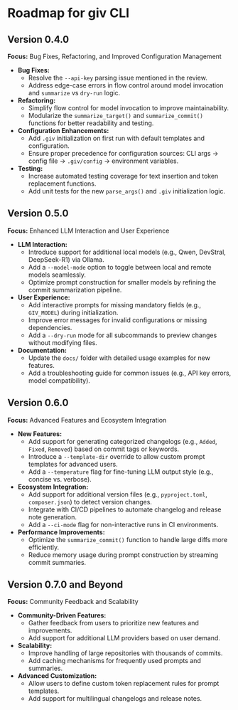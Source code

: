 # Roadmap for giv CLI

## Version 0.4.0
**Focus:** Bug Fixes, Refactoring, and Improved Configuration Management

- **Bug Fixes:**
  - Resolve the `--api-key` parsing issue mentioned in the review.
  - Address edge-case errors in flow control around model invocation and `summarize` vs `dry-run` logic.
- **Refactoring:**
  - Simplify flow control for model invocation to improve maintainability.
  - Modularize the `summarize_target()` and `summarize_commit()` functions for better readability and testing.
- **Configuration Enhancements:**
  - Add `.giv` initialization on first run with default templates and configuration.
  - Ensure proper precedence for configuration sources: CLI args → config file → `.giv/config` → environment variables.
- **Testing:**
  - Increase automated testing coverage for text insertion and token replacement functions.
  - Add unit tests for the new `parse_args()` and `.giv` initialization logic.

## Version 0.5.0
**Focus:** Enhanced LLM Interaction and User Experience

- **LLM Interaction:**
  - Introduce support for additional local models (e.g., Qwen, DevStral, DeepSeek-R1) via Ollama.
  - Add a `--model-mode` option to toggle between local and remote models seamlessly.
  - Optimize prompt construction for smaller models by refining the commit summarization pipeline.
- **User Experience:**
  - Add interactive prompts for missing mandatory fields (e.g., `GIV_MODEL`) during initialization.
  - Improve error messages for invalid configurations or missing dependencies.
  - Add a `--dry-run` mode for all subcommands to preview changes without modifying files.
- **Documentation:**
  - Update the `docs/` folder with detailed usage examples for new features.
  - Add a troubleshooting guide for common issues (e.g., API key errors, model compatibility).

## Version 0.6.0
**Focus:** Advanced Features and Ecosystem Integration

- **New Features:**
  - Add support for generating categorized changelogs (e.g., `Added`, `Fixed`, `Removed`) based on commit tags or keywords.
  - Introduce a `--template-dir` override to allow custom prompt templates for advanced users.
  - Add a `--temperature` flag for fine-tuning LLM output style (e.g., concise vs. verbose).
- **Ecosystem Integration:**
  - Add support for additional version files (e.g., `pyproject.toml`, `composer.json`) to detect version changes.
  - Integrate with CI/CD pipelines to automate changelog and release note generation.
  - Add a `--ci-mode` flag for non-interactive runs in CI environments.
- **Performance Improvements:**
  - Optimize the `summarize_commit()` function to handle large diffs more efficiently.
  - Reduce memory usage during prompt construction by streaming commit summaries.

## Version 0.7.0 and Beyond
**Focus:** Community Feedback and Scalability

- **Community-Driven Features:**
  - Gather feedback from users to prioritize new features and improvements.
  - Add support for additional LLM providers based on user demand.
- **Scalability:**
  - Improve handling of large repositories with thousands of commits.
  - Add caching mechanisms for frequently used prompts and summaries.
- **Advanced Customization:**
  - Allow users to define custom token replacement rules for prompt templates.
  - Add support for multilingual changelogs and release notes.